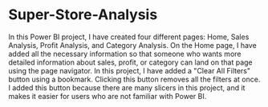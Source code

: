 # Super-Store-Analysis
In this Power BI project, I have created four different pages: Home, Sales Analysis, Profit Analysis, and Category Analysis.
On the Home page, I have added all the necessary information so that someone who wants more detailed information about sales, profit, or category can land on that page using the page navigator.
In this project, I have added a "Clear All Filters" button using a bookmark. Clicking this button removes all the filters at once. I added this button because there are many slicers in this project, and it makes it easier for users who are not familiar with Power BI.
